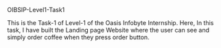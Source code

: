 OIBSIP-Level1-Task1

This is the Task-1 of Level-1 of the Oasis Infobyte Internship. Here, In this task, I have built the Landing page Website where the user can see and simply order coffee when they press order button. 
